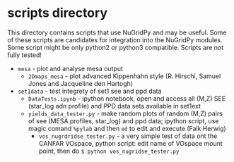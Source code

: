 # scripts directory

This directory contains scripts that use NuGridPy and may be useful. Some of these scripts are candidates for integration into the NuGridPy modules.
Some script might be only python2 or python3 compatible. Scripts are not fully tested!

* `mesa` - plot and analyse mesa output
	- `2Dmaps_mesa` - plot advanced Kippenhahn style (R. Hirschi, Samuel Jones and Jacqueline den Hartogh)
* `set1data` - test integrety of set1 see and ppd data 
  	- `DataTests.ipynb`  - ipython notebook, open and access all (M,Z) SEE (star_log adn profile) and PPD data sets available in set1ext
	- `yields_data_tester.py` - make random plots of random (M,Z) pairs of see (MESA profiles, star_log) and ppd data; ipython script, use magic comand `%pylab` and then `ed` to edit and execute (Falk Herwig)
        - `vos_nugrdridse_tester.py` - a very simple test of data ont the CANFAR VOspace, python script: edit name of VOspace mount point, then do `$ python vos_nugridse_tester.py`
